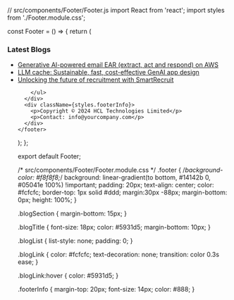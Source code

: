 // src/components/Footer/Footer.js
import React from 'react';
import styles from './Footer.module.css';

const Footer = () => {
  return (
    <footer className={styles.footer}>
      <div className={styles.blogSection}>
        <h3 className={styles.blogTitle}>Latest Blogs</h3>
        <ul className={styles.blogList}>
          <li><a href="https://www.hcltech.com/blogs/generative-ai-powered-email-ear-on-aws" className={styles.blogLink}>Generative AI-powered email EAR (extract, act and respond) on AWS</a></li>
          <li><a href="https://www.hcltech.com/blogs/llm-cache-sustainable-fast-cost-effective-genai-app-design" className={styles.blogLink}>LLM cache: Sustainable, fast, cost-effective GenAI app design</a></li>
          <li><a href="https://www.hcltech.com/blogs/unlocking-the-future-of-recruitment-with-smartrecruit" className={styles.blogLink}>Unlocking the future of recruitment with SmartRecruit</a></li>
          
        </ul>
      </div>
      <div className={styles.footerInfo}>
        <p>Copyright © 2024 HCL Technologies Limited</p>
        <p>Contact: info@yourcompany.com</p>
      </div>
    </footer>
  );
};

export default Footer;




/* src/components/Footer/Footer.module.css */
.footer {
  /*background-color: #f8f8f8;*/
  background: linear-gradient(to bottom, #14142b 0, #05041e 100%) !important;
  padding: 20px;
  text-align: center;
  color: #fcfcfc;
  border-top: 1px solid #ddd;
  margin:30px -88px;
  margin-bottom: 0px;
  height: 100%;
}

.blogSection {
  margin-bottom: 15px;
}

.blogTitle {
  font-size: 18px;
  color: #5931d5;
  margin-bottom: 10px;
}

.blogList {
  list-style: none;
  padding: 0;
}

.blogLink {
  color: #fcfcfc;
  text-decoration: none;
  transition: color 0.3s ease;
}

.blogLink:hover {
  color: #5931d5;
}

.footerInfo {
  margin-top: 20px;
  font-size: 14px;
  color: #888;
}
